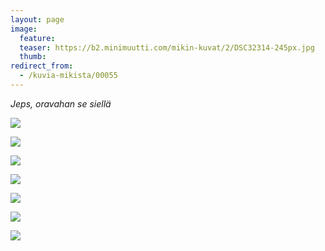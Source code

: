 ```yaml
---
layout: page
image:
  feature:
  teaser: https://b2.minimuutti.com/mikin-kuvat/2/DSC32314-245px.jpg
  thumb:
redirect_from:
  - /kuvia-mikista/00055
---
```


*Jeps, oravahan se siellä*

![](https://b2.minimuutti.com/mikin-kuvat/2/DSC32319-800px.jpg)

![](https://b2.minimuutti.com/mikin-kuvat/2/DSC32314-800px.jpg)

![](https://b2.minimuutti.com/mikin-kuvat/2/DSC32313-800px.jpg)

![](https://b2.minimuutti.com/mikin-kuvat/2/DSC32310-800px.jpg)

![](https://b2.minimuutti.com/mikin-kuvat/2/DSC32274-800px.jpg)

![](https://b2.minimuutti.com/mikin-kuvat/2/DSC32305-800px.jpg)

![](https://b2.minimuutti.com/mikin-kuvat/2/DSC32283-800px.jpg)
